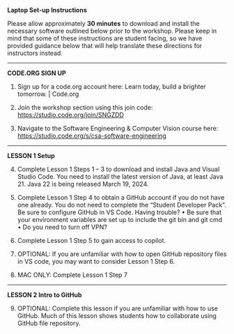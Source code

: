 <b>Laptop Set-up Instructions</b>


Please allow approximately <b>30 minutes</b> to download and install the necessary software outlined below prior to the workshop. 
Please keep in mind that some of these instructions are student facing, so we have provided guidance below that will help translate these directions for instructors instead.

<hr>
<b>CODE.ORG SIGN UP</b>

1.	Sign up for a code.org account here: Learn today, build a brighter tomorrow. | Code.org

2.	Join the workshop section using this join code: https://studio.code.org/join/SNGZDD

3.	Navigate to the Software Engineering & Computer Vision course here: https://studio.code.org/s/csa-software-engineering

<hr>
<b>LESSON 1 Setup</b>

4.	Complete Lesson 1 Steps 1 – 3 to download and install Java and Visual Studio Code. You need to install the latest version of Java, at least Java 21. Java 22 is being released March 19, 2024. 

5.	Complete Lesson 1 Step 4 to obtain a GitHub account if you do not have one already. You do not need to complete the “Student Developer Pack”. Be sure to configure GitHub in VS Code. 
Having trouble?
•	Be sure that your environment variables are set up to include the git bin and git cmd
•	Do you need to turn off VPN?

6.	Complete Lesson 1 Step 5 to gain access to copilot.

7.	OPTIONAL: If you are unfamiliar with how to open GitHub repository files in VS code, you may want to consider Lesson 1 Step 6. 

8.	MAC ONLY: Complete Lesson 1 Step 7

<hr>
<b>LESSON 2 Intro to GitHub</b>


9.	OPTIONAL: Complete this lesson if you are unfamiliar with how to use GitHub. Much of this lesson shows students how to collaborate using GitHub file repository. 

